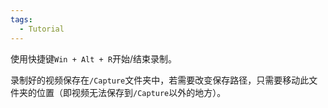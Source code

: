 ```yaml
---
tags:
  - Tutorial
---
```

使用快捷键`Win + Alt + R`开始/结束录制。

录制好的视频保存在`/Capture`文件夹中，若需要改变保存路径，只需要移动此文件夹的位置（即视频无法保存到`/Capture`以外的地方）。